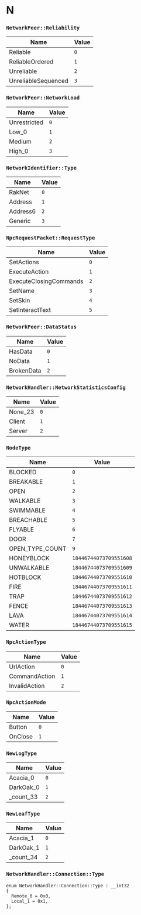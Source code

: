 # N
### `NetworkPeer::Reliability`
Name | Value
-|-
Reliable | `0`
ReliableOrdered | `1`
Unreliable | `2`
UnreliableSequenced | `3`


### `NetworkPeer::NetworkLoad`
Name | Value
-|-
Unrestricted | `0`
Low_0 | `1`
Medium | `2`
High_0 | `3`


### `NetworkIdentifier::Type`
Name | Value
-|-
RakNet | `0`
Address | `1`
Address6 | `2`
Generic | `3`


### `NpcRequestPacket::RequestType`
Name | Value
-|-
SetActions | `0`
ExecuteAction | `1`
ExecuteClosingCommands | `2`
SetName | `3`
SetSkin | `4`
SetInteractText | `5`


### `NetworkPeer::DataStatus`
Name | Value
-|-
HasData | `0`
NoData | `1`
BrokenData | `2`


### `NetworkHandler::NetworkStatisticsConfig`
Name | Value
-|-
None_23 | `0`
Client | `1`
Server | `2`


### `NodeType`
Name | Value
-|-
BLOCKED | `0`
BREAKABLE | `1`
OPEN | `2`
WALKABLE | `3`
SWIMMABLE | `4`
BREACHABLE | `5`
FLYABLE | `6`
DOOR | `7`
OPEN_TYPE_COUNT | `9`
HONEYBLOCK | `18446744073709551608`
UNWALKABLE | `18446744073709551609`
HOTBLOCK | `18446744073709551610`
FIRE | `18446744073709551611`
TRAP | `18446744073709551612`
FENCE | `18446744073709551613`
LAVA | `18446744073709551614`
WATER | `18446744073709551615`


### `NpcActionType`
Name | Value
-|-
UrlAction | `0`
CommandAction | `1`
InvalidAction | `2`


### `NpcActionMode`
Name | Value
-|-
Button | `0`
OnClose | `1`


### `NewLogType`
Name | Value
-|-
Acacia_0 | `0`
DarkOak_0 | `1`
_count_33 | `2`


### `NewLeafType`
Name | Value
-|-
Acacia_1 | `0`
DarkOak_1 | `1`
_count_34 | `2`


### `NetworkHandler::Connection::Type`
```
enum NetworkHandler::Connection::Type : __int32
{
  Remote_0 = 0x0,
  Local_1 = 0x1,
};

```

